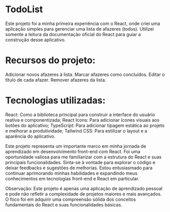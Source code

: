 # TodoList
Este projeto foi a minha primeira experiência com o React, onde criei uma aplicação simples para gerenciar uma lista de afazeres (todos). Utilizei somente a leitura da documentação oficial do React para guiar a construção desse aplicativo.

# Recursos do projeto:
Adicionar novos afazeres à lista.
Marcar afazeres como concluídos.
Editar o título de cada afazer.
Remover afazeres da lista.

# Tecnologias utilizadas:
React: Como a biblioteca principal para construir a interface do usuário reativa e componentizada;
React Icons: Para adicionar ícones visuais aos botões do aplicativo;
TypeScript: Para adicionar tipagem estática ao projeto e melhorar a produtividade;
Tailwind CSS: Para estilizar o layout e a aparência do aplicativo.

Este projeto representa um importante marco em minha jornada de aprendizado em desenvolvimento front-end com React. Foi uma oportunidade valiosa para me familiarizar com a estrutura do React e suas principais funcionalidades.
Sinta-se à vontade para explorar o código e deixar feedbacks e sugestões de melhorias. Estou entusiasmado para continuar aprimorando minhas habilidades e expandindo meus conhecimentos em tecnologias front-end e React em particular.

Observação: Este projeto é apenas uma aplicação de aprendizado pessoal e pode não refletir a complexidade de projetos maiores e mais avançados. O foco foi em adquirir uma compreensão sólida dos conceitos fundamentais do React e suas funcionalidades básicas.
